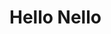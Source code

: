 # Hello Nello

<!---
herrenNello/herrenNello is a ✨ special ✨ repository because its `README.md` (this file) appears on your GitHub profile.
You can click the Preview link to take a look at your changes.
--->
